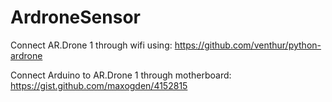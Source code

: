 # ArdroneSensor
Connect AR.Drone 1 through wifi using: https://github.com/venthur/python-ardrone

Connect Arduino to AR.Drone 1 through motherboard: https://gist.github.com/maxogden/4152815
